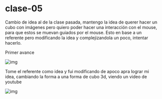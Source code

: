 # clase-05
Cambio de idea al de la clase pasada, mantengo la idea de querer hacer un cubo con imágenes pero quiero poder hacer una interacción con el mouse, para que estos se muevan guiados por el mouse. Esto en base a un referente pero modificando la idea y complejizandola un poco, intentar hacerlo. 

Primer avance

![img](./Img-1) 

Tome el referente como idea y fui modificando de apoco apra lograr mi idea, cambiando la forma a una forma de cubo 3d, viendo un video de youtube

![img](./Img-2)
